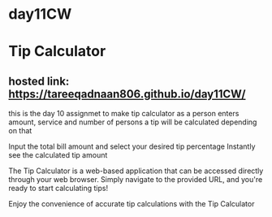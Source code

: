 # day11CW

# Tip Calculator

## hosted link: https://tareeqadnaan806.github.io/day11CW/

this is the day 10 assignmet to make tip calculator as a person enters amount, service and number of persons a tip will be calculated depending on that

Input the total bill amount and select your desired tip percentage Instantly see the calculated tip amount

The Tip Calculator is a web-based application that can be accessed directly through your web browser. Simply navigate to the provided URL, and you're ready to start calculating tips!

Enjoy the convenience of accurate tip calculations with the Tip Calculator
